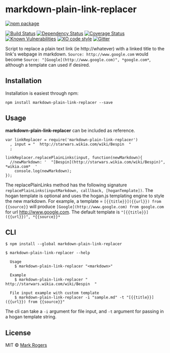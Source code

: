 # markdown-plain-link-replacer

[![npm package](https://nodei.co/npm/markdown-plain-link-replacer.png?downloads=true&downloadRank=true&stars=true)](https://nodei.co/npm/markdown-plain-link-replacer/)

[![Build Status](https://img.shields.io/travis/m4bwav/markdown-plain-link-replacer/master.svg)](https://travis-ci.org/m4bwav/markdown-plain-link-replacer)
[![Dependency Status](https://david-dm.org/m4bwav/markdown-plain-link-replacer.svg)](https://david-dm.org/m4bwav/markdown-plain-link-replacer)
[![Coverage Status](https://img.shields.io/coveralls/m4bwav/markdown-plain-link-replacer/master.svg)](https://coveralls.io/github/m4bwav/markdown-plain-link-replacer?branch=master)
[![Known Vulnerabilities](https://snyk.io/test/npm/markdown-plain-link-replacer/badge.svg?style=flat-square)](https://snyk.io/test/npm/markdown-plain-link-replacer)
[![XO code style](https://img.shields.io/badge/code_style-XO-5ed9c7.svg)](https://github.com/sindresorhus/xo)
[![Gitter](https://badges.gitter.im/m4bwav/markdown-plain-link-replacer.svg)](https://gitter.im/m4bwav/markdown-plain-link-replacer?utm_source=badge&utm_medium=badge&utm_campaign=pr-badge)


Script to replace a plain text link (ie http://whatever) with a linked title to the link's webpage in markdown.
`Source: http://www.google.com` would become `Source: "[Google](http://www.google.com)", *google.com*`, although a template 
can used if desired. 


## Installation

Installation is easiest through npm:

`npm install markdown-plain-link-replacer --save`


## Usage

**markdown-plain-link-replacer** can be included as reference.

```
var linkReplacer = require('markdown-plain-link-replacer')
  , input = "  http://starwars.wikia.com/wiki/Bespin  "
  ;

linkReplacer.replacePlainLinks(input, function(newMarkdown){
  //newMarkdown: '  "[Bespin](http://starwars.wikia.com/wiki/Bespin)", *wikia.com*  '
	console.log(newMarkdown);
});
```
   
   
   
The replacePlainLinks method has the following signature `replacePlainLinks(inputMarkdown, calllback, [hoganTemplate])`.
The hogan template is optional and uses the hogan.js templating engine to style the new markdown.
For example, a template = `[{{title}}]({{url}}) from {{source}}` will produce 
`[Google](http://www.google.com) from google.com` 
for url http://www.google.com.  The default template is `"[{{title}}]({{url}})", *{{source}}*`


## CLI

```
$ npm install --global markdown-plain-link-replacer
```

```
$ markdown-plain-link-replacer --help

  Usage
    $ markdown-plain-link-replacer "<markdown>"

  Example
    $ markdown-plain-link-replacer "  http://starwars.wikia.com/wiki/Bespin  "
  
  File input example with custom template
    $ markdown-plain-link-replacer -i "sample.md" -t "[{{title}}]({{url}}) from {{source}}"
```
  
  
The cli can take a `-i` argument for file input, and `-t` argument for passing in a hogan template string.


## License

MIT © [Mark Rogers](http://www.markdavidrogers.com)
